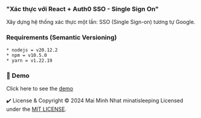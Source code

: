 ### "Xác thực với React + Auth0 SSO - Single Sign On"

 Xây dựng hệ thống xác thực một lần: SSO (Single Sign-on) tương tự Google.

### Requirements (Semantic Versioning)

```
* nodejs = v20.12.2
* npm = v10.5.0
* yarn = v1.22.19
```

### 📍 Demo
Click here to see the [demo](https://drive.google.com/file/d/1VUqUlFtU49xqH0NEjy4S2wnRiqiGXUXr/view)

✔️	 License & Copyright
&copy; 2024 Mai Minh Nhat minatisleeping Licensed under the [MIT LICENSE](https://github.com/minatisleeping/auth0-sso-react/blob/main/LICENSE).

